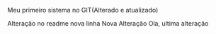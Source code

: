 Meu primeiro sistema no GIT(Alterado e atualizado)

Alteração no readme
nova linha
Nova Alteração
Ola, ultima alteração